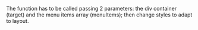 The function has to be called passing 2 parameters: the div container (target) and the menu items array (menuItems);
then change styles to adapt to layout.